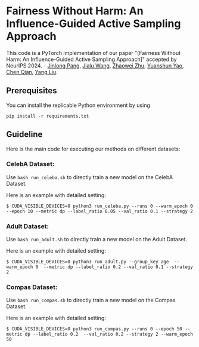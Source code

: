 # Fairness Without Harm: An Influence-Guided Active Sampling Approach

This code is a PyTorch implementation of our paper "[Fairness Without Harm: An Influence-Guided Active Sampling Approach]" accepted by NeurIPS 2024. - [Jinlong Pang](https://jlpang863.github.io/), [Jialu Wang](https://people.ucsc.edu/~jwang470/), [Zhaowei Zhu](https://users.soe.ucsc.edu/~zhaoweizhu/), [Yuanshun Yao](https://www.kevyao.com/), [Chen Qian](https://users.soe.ucsc.edu/~qian/), [Yang Liu](http://www.yliuu.com/).

## Prerequisites
You can install the replicable Python environment by using
```
pip install -r requirements.txt
```

## Guideline

Here is the main code for executing our methods on different datasets:

### CelebA Dataset: 
  Use `bash run_celeba.sh` to directly train a new model on the CelebA Dataset. 

  Here is an example with detailed setting:

  ```
  $ CUDA_VISIBLE_DEVICES=0 python3 run_celeba.py --runs 0 --warm_epoch 0 --epoch 10 --metric dp --label_ratio 0.05 --val_ratio 0.1 --strategy 2
  ```

### Adult Dataset: 
  Use `bash run_adult.sh` to directly train a new model on the Adult Dataset. 

  Here is an example with detailed setting:

  ```
  $ CUDA_VISIBLE_DEVICES=0 python3 run_adult.py --group_key age  --warm_epoch 0  --metric dp --label_ratio 0.2 --val_ratio 0.1 --strategy 2 
  ```

### Compas Dataset:
  Use `bash run_compas.sh` to directly train a new model on the Compas Dataset. 

  Here is an example with detailed setting:

  ```
  $ CUDA_VISIBLE_DEVICES=0 python3 run_compas.py --runs 0 --epoch 50 --metric dp --label_ratio 0.2  --val_ratio 0.2 --strategy 2 --warm_epoch 50
  ```



